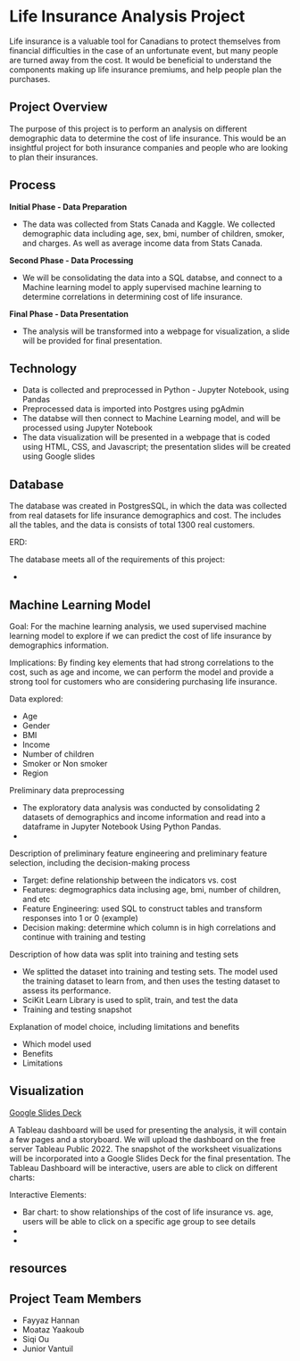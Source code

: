 # Life Insurance Analysis Project


Life insurance is a valuable tool for Canadians to protect themselves from financial difficulties in the case of an unfortunate event, but many people are turned away from the cost. It would be beneficial to understand the components making up life insurance premiums, and help people plan the purchases.


## Project Overview

The purpose of this project is to perform an analysis on different demographic data to determine the cost of life insurance. This would be an insightful project for both insurance companies and people who are looking to plan their insurances.


## Process

**Initial Phase - Data Preparation**
* The data was collected from Stats Canada and Kaggle. We collected demographic data including age, sex, bmi, number of children, smoker, and charges. As well as average income data from Stats Canada.

**Second Phase - Data Processing**
* We will be consolidating the data into a SQL databse, and connect to a Machine learning model to apply supervised machine learning to determine correlations in determining cost of life insurance.

**Final Phase - Data Presentation**
* The analysis will be transformed into a webpage for visualization, a slide will be provided for final presentation.


## Technology

* Data is collected and preprocessed in Python - Jupyter Notebook, using Pandas
* Preprocessed data is imported into Postgres using pgAdmin
* The databse will then connect to Machine Learning model, and will be processed using Jupyter Notebook
* The data visualization will be presented in a webpage that is coded using HTML, CSS, and Javascript; the presentation slides will be created using Google slides


## Database

The database was created in PostgresSQL, in which the data was collected from real datasets for life insurance demographics and cost. The includes all the tables, and the data is consists of total 1300 real customers.

ERD:

The database meets all of the requirements of this project:

* 

## Machine Learning Model

Goal: For the machine learning analysis, we used supervised machine learning model to explore if we can predict the cost of life insurance by demographics information.

Implications: By finding key elements that had strong correlations to the cost, such as age and income, we can perform the model and provide a strong tool for customers who are considering purchasing life insurance.

Data explored:
* Age
* Gender
* BMI
* Income
* Number of children
* Smoker or Non smoker
* Region
 

Preliminary data preprocessing

* The exploratory data analysis was conducted by consolidating 2 datasets of demographics and income information and read into a dataframe in Jupyter Notebook Using Python Pandas.
* 

Description of preliminary feature engineering and preliminary feature selection, including the decision-making process
* Target: define relationship between the indicators vs. cost
* Features: degmographics data inclusing age, bmi, number of children, and etc
* Feature Engineering: used SQL to construct tables and transform responses into 1 or 0 (example)
* Decision making: determine which column is in high correlations and continue with training and testing

Description of how data was split into training and testing sets
* We splitted the dataset into training and testing sets. The model used the training dataset to learn from, and then uses the testing dataset to assess its performance.
* SciKit Learn Library is used to split, train, and test the data
* Training and testing snapshot

Explanation of model choice, including limitations and benefits
* Which model used
* Benefits
* Limitations

## Visualization

[Google Slides Deck](https://docs.google.com/presentation/d/1whnuTL6ZM5WVz83VrgLC6633P-9DmyqtbOEfLG1-kRU/edit?usp=share_link)

A Tableau dashboard will be used for presenting the analysis, it will contain a few pages and a storyboard. We will upload the dashboard on the free server Tableau Public 2022.
The snapshot of the worksheet visualizations will be incorporated into a Google Slides Deck for the final presentation. 
The Tableau Dashboard will be interactive, users are able to click on different charts:

Interactive Elements:
* Bar chart: to show relationships of the cost of life insurance vs. age, users will be able to click on a specific age group to see details
* 
* 

## resources

## Project Team Members
* Fayyaz Hannan 
* Moataz Yaakoub
* Siqi Ou
* Junior Vantuil
